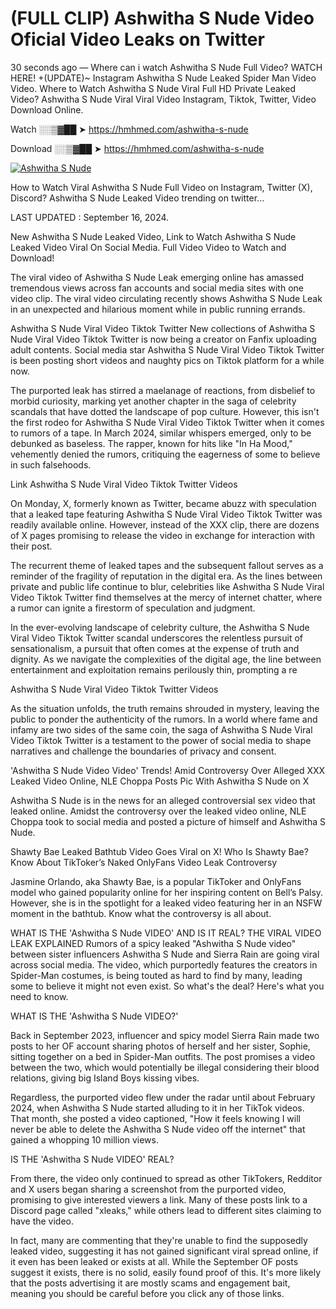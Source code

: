 # (FULL CLIP) Ashwitha S Nude Video Oficial Video Leaks on Twitter

30 seconds ago — Where can i watch Ashwitha S Nude Full Video? WATCH HERE! +(UPDATE)~ Instagram Ashwitha S Nude Leaked Spider Man Video Video. Where to Watch Ashwitha S Nude Viral Full HD Private Leaked Video? Ashwitha S Nude Viral Viral Video Instagram, Tiktok, Twitter, Video Download Online.

Watch ░░▒▓██ ➤ https://hmhmed.com/ashwitha-s-nude

Download ░░▒▓██ ➤ https://hmhmed.com/ashwitha-s-nude

[![Ashwitha S Nude](https://i.imgur.com/dJHk4Zq.gif)](https://hmhmed.com/ashwitha-s-nude)

How to Watch Viral Ashwitha S Nude Full Video on Instagram, Twitter (X), Discord? Ashwitha S Nude Leaked Video trending on twitter...

LAST UPDATED : September 16, 2024.

New Ashwitha S Nude Leaked Video, Link to Watch Ashwitha S Nude Leaked Video Viral On Social Media. Full Video Video to Watch and Download!

The viral video of Ashwitha S Nude Leak emerging online has amassed tremendous views across fan accounts and social media sites with one video clip. The viral video circulating recently shows Ashwitha S Nude Leak in an unexpected and hilarious moment while in public running errands.

Ashwitha S Nude Viral Video Tiktok Twitter New collections of Ashwitha S Nude Viral Video Tiktok Twitter is now being a creator on Fanfix uploading adult contents. Social media star Ashwitha S Nude Viral Video Tiktok Twitter is been posting short videos and naughty pics on Tiktok platform for a while now.

The purported leak has stirred a maelanage of reactions, from disbelief to morbid curiosity, marking yet another chapter in the saga of celebrity scandals that have dotted the landscape of pop culture. However, this isn't the first rodeo for Ashwitha S Nude Viral Video Tiktok Twitter when it comes to rumors of a tape. In March 2024, similar whispers emerged, only to be debunked as baseless. The rapper, known for hits like "In Ha Mood," vehemently denied the rumors, critiquing the eagerness of some to believe in such falsehoods.

Link Ashwitha S Nude Viral Video Tiktok Twitter Videos

On Monday, X, formerly known as Twitter, became abuzz with speculation that a leaked tape featuring Ashwitha S Nude Viral Video Tiktok Twitter was readily available online. However, instead of the XXX clip, there are dozens of X pages promising to release the video in exchange for interaction with their post.

The recurrent theme of leaked tapes and the subsequent fallout serves as a reminder of the fragility of reputation in the digital era. As the lines between private and public life continue to blur, celebrities like Ashwitha S Nude Viral Video Tiktok Twitter find themselves at the mercy of internet chatter, where a rumor can ignite a firestorm of speculation and judgment.

In the ever-evolving landscape of celebrity culture, the Ashwitha S Nude Viral Video Tiktok Twitter scandal underscores the relentless pursuit of sensationalism, a pursuit that often comes at the expense of truth and dignity. As we navigate the complexities of the digital age, the line between entertainment and exploitation remains perilously thin, prompting a re

Ashwitha S Nude Viral Video Tiktok Twitter Videos

As the situation unfolds, the truth remains shrouded in mystery, leaving the public to ponder the authenticity of the rumors. In a world where fame and infamy are two sides of the same coin, the saga of Ashwitha S Nude Viral Video Tiktok Twitter is a testament to the power of social media to shape narratives and challenge the boundaries of privacy and consent.

'Ashwitha S Nude Video Video' Trends! Amid Controversy Over Alleged XXX Leaked Video Online, NLE Choppa Posts Pic With Ashwitha S Nude on X

Ashwitha S Nude is in the news for an alleged controversial sex video that leaked online. Amidst the controversy over the leaked video online, NLE Choppa took to social media and posted a picture of himself and Ashwitha S Nude.

Shawty Bae Leaked Bathtub Video Goes Viral on X! Who Is Shawty Bae? Know About TikToker’s Naked OnlyFans Video Leak Controversy

Jasmine Orlando, aka Shawty Bae, is a popular TikToker and OnlyFans model who gained popularity online for her inspiring content on Bell’s Palsy. However, she is in the spotlight for a leaked video featuring her in an NSFW moment in the bathtub. Know what the controversy is all about.

WHAT IS THE 'Ashwitha S Nude VIDEO' AND IS IT REAL? THE VIRAL VIDEO LEAK EXPLAINED Rumors of a spicy leaked "Ashwitha S Nude video" between sister influencers Ashwitha S Nude and Sierra Rain are going viral across social media. The video, which purportedly features the creators in Spider-Man costumes, is being touted as hard to find by many, leading some to believe it might not even exist. So what's the deal? Here's what you need to know.

WHAT IS THE 'Ashwitha S Nude VIDEO?'

Back in September 2023, influencer and spicy model Sierra Rain made two posts to her OF account sharing photos of herself and her sister, Sophie, sitting together on a bed in Spider-Man outfits. The post promises a video between the two, which would potentially be illegal considering their blood relations, giving big Island Boys kissing vibes.

Regardless, the purported video flew under the radar until about February 2024, when Ashwitha S Nude started alluding to it in her TikTok videos. That month, she posted a video captioned, "How it feels knowing I will never be able to delete the Ashwitha S Nude video off the internet" that gained a whopping 10 million views.

IS THE 'Ashwitha S Nude VIDEO' REAL?

From there, the video only continued to spread as other TikTokers, Redditor and X users began sharing a screenshot from the purported video, promising to give interested viewers a link. Many of these posts link to a Discord page called "xleaks," while others lead to different sites claiming to have the video.

In fact, many are commenting that they're unable to find the supposedly leaked video, suggesting it has not gained significant viral spread online, if it even has been leaked or exists at all. While the September OF posts suggest it exists, there is no solid, easily found proof of this. It's more likely that the posts advertising it are mostly scams and engagement bait, meaning you should be careful before you click any of those links.